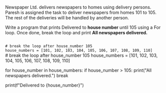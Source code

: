 Newspaper Ltd. delivers newspapers to homes using delivery persons. Paresh is assigned the task to deliver newspapers from homes 101 to 105.  The rest of the deliveries will be handled by another person.

Write a program that prints Delivered to **house number** until 105 using a For loop. Once done, break the loop and print **All newspapers delivered.**

<Editor lang="python" type="exercise">
<code>
# break the loop after house_number 105
house_numbers = [101, 102, 103, 104, 105, 106, 107, 108, 109, 110]
</code>

<solution>
# break the loop after house_number 105
house_numbers = [101, 102, 103, 104, 105, 106, 107, 108, 109, 110]

for house_number in house_numbers:
  if house_number > 105:
    print("All newspapers delivered.")
    break

  print(f"Delivered to {house_number}")
</solution>
</Editor>